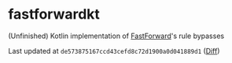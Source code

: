 # fastforwardkt

(Unfinished) Kotlin implementation of [FastForward](https://github.com/FastForwardTeam/FastForward)'s rule bypasses

Last updated
at `de573875167ccd43cefd8c72d1900a0d041889d1` ([Diff](https://github.com/FastForwardTeam/FastForward/compare/de573875167ccd43cefd8c72d1900a0d041889d1...main))
